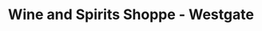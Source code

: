 ---
title: "Wine and Spirits Shoppe - Westgate"
url: /spartanburg/wine-and-spirits-shoppe-westgate/
shop: alcohol
---